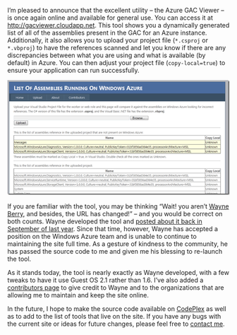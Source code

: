 I’m pleased to announce that the excellent utility – the Azure GAC Viewer – is once again online and available for
general use. You can access it at <http://gacviewer.cloudapp.net>. This tool shows you a dynamically generated list of
all of the assemblies present in the GAC for an Azure instance. Additionally, it also allows you to upload your
project file (`*.csproj` or `*.vbproj`) to have the references scanned and let you know if there are any discrepancies
between what you are using and what is available (by default) in Azure. You can then adjust your project file
(`copy-local=true`) to ensure your application can run successfully.

<img alt='GAC Viewer' src='/assets/images/gacviewer_thumb.png' class='blogimage img-responsive'>

If you are familiar with the tool, you may be thinking “Wait! you aren’t
[Wayne Berry](http://www.berryintl.com/WayneWalterBerry/), and besides, the URL has changed!” – and you would be
correct on both counts. Wayne developed the tool and
[posted about it back in September of last year](http://www.31a2ba2a-b718-11dc-8314-0800200c9a66.com/2010/09/missing-windows-azure-assemblies.html).
Since that time, however, Wayne has accepted a position on the Windows Azure team and is unable to continue to
maintaining the site full time. As a gesture of kindness to the community, he has passed the source code to me and
given me his blessing to re-launch the tool.

As it stands today, the tool is nearly exactly as Wayne developed, with a few tweaks to have it use Guest OS 2.1 rather
than 1.6. I’ve also added a [contributors page](http://gacviewer.cloudapp.net/Sponsors.aspx) to give credit to Wayne
and to the organizations that are allowing me to maintain and keep the site online.

In the future, I hope to make the source code available on [CodePlex](http://codeplex.com/) as well as to add to the
list of tools that live on the site. If you have any bugs with the current site or ideas for future changes, please
feel free to [contact me](http://twitter.com/argodev).